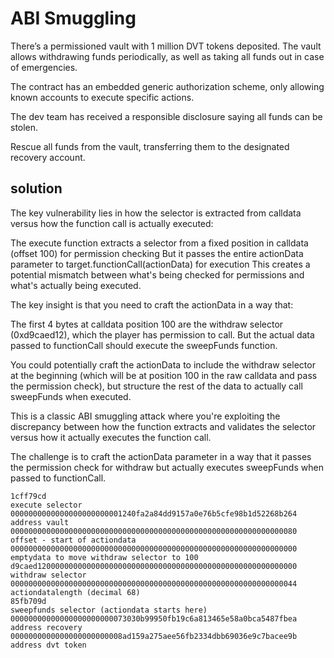 # ABI Smuggling

There’s a permissioned vault with 1 million DVT tokens deposited. The vault allows withdrawing funds periodically, as well as taking all funds out in case of emergencies.

The contract has an embedded generic authorization scheme, only allowing known accounts to execute specific actions.

The dev team has received a responsible disclosure saying all funds can be stolen.

Rescue all funds from the vault, transferring them to the designated recovery account.



## solution
The key vulnerability lies in how the selector is extracted from calldata versus how the function call is actually executed:

The execute function extracts a selector from a fixed position in calldata (offset 100) for permission checking
But it passes the entire actionData parameter to target.functionCall(actionData) for execution
This creates a potential mismatch between what's being checked for permissions and what's actually being executed.

The key insight is that you need to craft the actionData in a way that:

The first 4 bytes at calldata position 100 are the withdraw selector (0xd9caed12), which the player has permission to call. But the actual data passed to functionCall should execute the sweepFunds function.

You could potentially craft the actionData to include the withdraw selector at the beginning (which will be at position 100 in the raw calldata and pass the permission check), but structure the rest of the data to actually call sweepFunds when executed.

This is a classic ABI smuggling attack where you're exploiting the discrepancy between how the function extracts and validates the selector versus how it actually executes the function call.

The challenge is to craft the actionData parameter in a way that it passes the permission check for withdraw but actually executes sweepFunds when passed to functionCall.


```
1cff79cd                                                            execute selector
0000000000000000000000001240fa2a84dd9157a0e76b5cfe98b1d52268b264    address vault
0000000000000000000000000000000000000000000000000000000000000080    offset - start of actiondata
0000000000000000000000000000000000000000000000000000000000000000    emptydata to move withdraw selector to 100
d9caed1200000000000000000000000000000000000000000000000000000000    withdraw selector
0000000000000000000000000000000000000000000000000000000000000044    actiondatalength (decimal 68)
85fb709d                                                            sweepfunds selector (actiondata starts here)
00000000000000000000000073030b99950fb19c6a813465e58a0bca5487fbea    address recovery
0000000000000000000000008ad159a275aee56fb2334dbb69036e9c7bacee9b    address dvt token
```